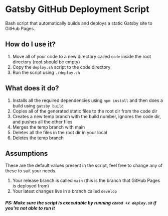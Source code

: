# Gatsby GitHub Deployment Script
Bash script that automatically builds and deploys a static Gatsby site to GitHub Pages.

## How do I use it?
1. Move all of your code to a new directory called `code` inside the root directory (root should be empty)
2. Copy the `deploy.sh` script to the code directory
3. Run the script using `./deploy.sh`

## What does it do?
1. Installs all the required dependencies using `npm install` and then does a build using `gatsby build`
2. Copies all of the generated static files to the root dir from the code dir
3. Creates a new temp branch with the build number, ignores the code dir, and pushes all the other files
4. Merges the temp branch with main
5. Deletes all the files in the root dir in your local
6. Deletes the temp branch

## Assumptions
These are the default values present in the script, feel free to change any of these to suit your needs.
1. Your release branch is called `main` (this is the branch that GitHub Pages is deployed from)
2. Your latest changes live in a branch called `develop`
##### PS: Make sure the script is executable by running `chmod +x deploy.sh` if you're not able to run it

